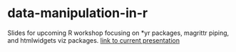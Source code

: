 # data-manipulation-in-r

Slides for upcoming R workshop focusing on *yr packages, magrittr piping, and htmlwidgets viz packages. [link to current presentation](http://m-clark.github.io/workshops/dplyr/mainSlides.html)
